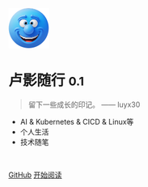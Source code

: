 ![logo](_media/icon.png)

# 卢影随行 <small>0.1</small>

> 留下一些成长的印记。 —— luyx30

- AI & Kubernetes & CICD & Linux等
- 个人生活
- 技术随笔

<img src="https://img.shields.io/github/stars/luyx30/blog" data-origin="https://img.shields.io/github/stars/luyx30/blog" alt=""> 
<img src="https://img.shields.io/github/forks/luyx30/blog" data-origin="https://img.shields.io/github/forks/luyx30/blog" alt="">

[GitHub](https://github.com/luyx30/blog)
[开始阅读](/README.md)
